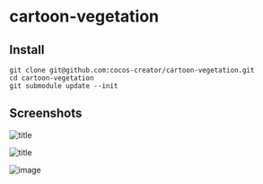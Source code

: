 # cartoon-vegetation

## Install
```
git clone git@github.com:cocos-creator/cartoon-vegetation.git
cd cartoon-vegetation
git submodule update --init
```

## Screenshots

![title](https://user-images.githubusercontent.com/1862402/114334958-3efec280-9b7e-11eb-8609-99db137cf226.png)

![title](https://user-images.githubusercontent.com/1862402/114334966-432ae000-9b7e-11eb-8682-26b2901f29f2.png)

![image](https://user-images.githubusercontent.com/1862402/114335753-02cc6180-9b80-11eb-8a36-e55458de5ee9.png)

